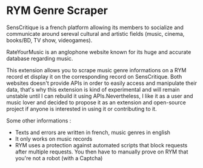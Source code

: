 # RYM Genre Scraper
SensCritique is a french platform allowing its members to socialize and communicate around sereval cultural and artistic fields (music, cinema, books/BD, TV show, videogames).

RateYourMusic is an anglophone website known for its huge and accurate database regarding music.

This extension allows you to scrape music genre informations on a RYM record et display it on the corresponding record on SensCritique. Both websites doesn't provide APIs in order to easily access and manipulate their data, that's why this extension is kind of experimental and will remain unstable until I can rebuild it using APIs.Nevertheless, I like it as a user and music lover and decided to propose it as an extension and open-source project if anyone is interested in using it or contributing to it.

Some other informations :
 - Texts and errors are written in french, music genres in english
 - It only works on music records
 - RYM uses a protection against automated scripts that block requests after multiple requests. You then have to manually prove on RYM that you're not a robot (with a Captcha)
